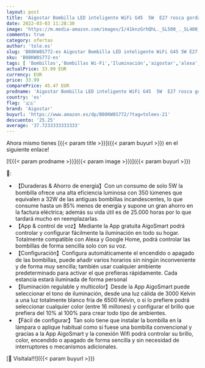 ```yaml
---
layout: post
title: 'Aigostar Bombilla LED inteligente WiFi G45  5W  E27 rosca gorda  RGB+CCT. Regulable multicolor+luz cálida o blanca 3000 a 6500K  500lm. Compatible Alexa y Google Home[Clase energética A +] Pack 6 uds'
date: 2022-03-03 11:28:30
image: 'https://m.media-amazon.com/images/I/41knzGrhQhL._SL500_._SL400_.jpg'
comments: true
category: ofertas
author: 'tole.es'
slug: 'B08KW8S772-es Aigostar Bombilla LED inteligente WiFi G45 5W E27 rosca...'
sku: 'B08KW8S772-es'
tags: [ 'Bombillas','Bombillas Wi-Fi','Iluminación','aigostar','alexa','google','home', ]
actualPrice: 33.99 EUR
currency: EUR
price: 33.99
comparePrice: 45.47 EUR
prodname: 'Aigostar Bombilla LED inteligente WiFi G45  5W  E27 rosca gorda  RGB+CCT. Regulable multicolor+luz cálida o blanca 3000 a 6500K  500lm. Compatible Alexa y Google Home[Clase energética A +] Pack 6 uds'
country: 'es'
flag: '🇪🇸'
brand: 'Aigostar'
buyurl: 'https://www.amazon.es/dp/B08KW8S772/?tag=tolees-21'
descuento: '25.25'
average: '37.7233333333333'
---
```


Ahora mismo tienes [{{< param title >}}]({{< param buyurl >}}) en el siguiente enlace!

[![{{< param prodname >}}]({{< param image >}})]({{< param buyurl >}})

🔎:

- 【Duraderas & Ahorro de energía】Con un consumo de solo 5W la bombilla ofrece una alta eficiencia luminosa con 350 lúmenes que equivalen a 32W de las antiguas bombillas incandescentes, lo que consume hasta un 85% menos de energía y supone un gran ahorro en la factura eléctrica; además su vida útil es de 25.000 horas por lo que tardará mucho en reemplazarlas.
- 【App & control de voz】Mediante la App gratuita AigoSmart podrá controlar y configurar fácilmente la iluminación en todo su hogar. Totalmente compatible con Alexa y Google Home, podrá controlar las bombillas de forma sencilla solo con su voz.
- 【Configuración】Configura automáticamente el encendido o apagado de las bombillas, puede añadir varios horarios sin ningún inconveniente y de forma muy sencilla; también usar cualquier ambiente predeterminado para activar el que prefieras rápidamente. Cada estancia estará iluminada de forma personal
- 【Iluminación regulable y multicolor】Desde la App AigoSmart puede seleccionar el tono de iluminación, desde una luz cálida de 3000 Kelvin a una luz totalmente blanco fría de 6500 Kelvin, o si lo prefiere podrá seleccionar cualquier color (entre 16 millones) y configurar el brillo que prefiera del 10% al 100% para crear todo tipo de ambientes.
- 【Fácil de configurar】Tan solo tiene que instalar la bombilla en la lámpara o aplique habitual como si fuese una bombilla convencional y gracias a la App AigoSmart y la conexión Wifi podrá controlar su brillo, color, encendido o apagado de forma sencilla y sin necesidad de interruptores o mecanismos adicionales.

[🛒 Visítala!!!]({{< param buyurl >}})
